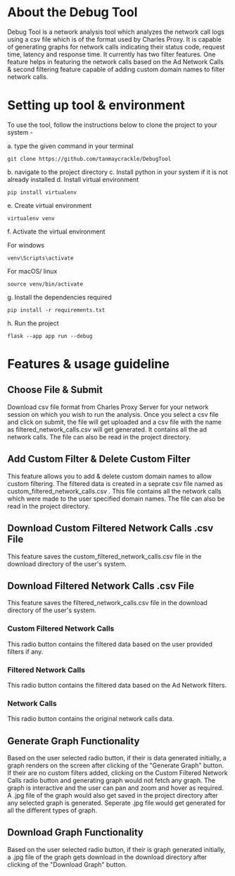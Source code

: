 # About the Debug Tool

Debug Tool is a network analysis tool which analyzes the network call logs using a csv file which is of the format used by Charles Proxy. 
It is capable of generating graphs for network calls indicating their status code, request time, latency and response time. It currently has two filter features. One feature helps in 
featuring the network calls based on the Ad Network Calls & second filtering feature capable of adding custom domain names to filter network calls. 

# Setting up tool & environment

To use the tool, follow the instructions below to clone the project to your system - 

a. type the given command in your terminal                                  
```
git clone https://github.com/tanmaycrackle/DebugTool
```
b. navigate to the project directory
c. Install python in your system if it is not already installed
d. Install virtual environment                                              
```
pip install virtualenv
```
e. Create virtual environment                                               
```
virtualenv venv
```
f. Activate the virtual environment

For windows 
```
venv\Scripts\activate
```
For macOS/ linux 
```
source venv/bin/activate
```
g. Install the dependencies required                                        
```
pip install -r requirements.txt
```
h. Run the project                                                          
```
flask --app app run --debug
```

# Features & usage guideline

## Choose File & Submit

Download csv file format from Charles Proxy Server for your network session on which you wish to run the analysis. Once you select a csv file and click on submit, the file will get
uploaded and a csv file with the name as filtered_network_calls.csv will get generated. It contains all the ad network calls. The file can also be read in the project directory.

## Add Custom Filter & Delete Custom Filter

This feature allows you to add & delete custom domain names to allow custom filtering. The filtered data is created in a seprate csv file named as custom_filtered_network_calls.csv . This file contains all the network calls which were made to the user specified domain names. The file can also be read in the project directory.

## Download Custom Filtered Network Calls .csv File

This feature saves the custom_filtered_network_calls.csv file in the download directory of the user's system.

## Download Filtered Network Calls .csv File

This feature saves the filtered_network_calls.csv file in the download directory of the user's system.

### Custom Filtered Network Calls

This radio button contains the filtered data based on the user provided filters if any.

### Filtered Network Calls

This radio button contains the filtered data based on the Ad Network filters.

### Network Calls

This radio button contains the original network calls data.


## Generate Graph Functionality

Based on the user selected radio button, if their is data generated initially, a graph renders on the screen after clicking of the "Generate Graph" button. 
If their are no custom filters added, clicking on the Custom Filtered Network Calls radio button and generating graph would not fetch any graph. The graph is interactive and the user
can pan and zoom and hover as required. A .jpg file of the graph would also get saved in the project directory after any selected graph is generated. Seperate .jpg file would get 
generated for all the different types of graph. 

## Download Graph Functionality

Based on the user selected radio button, if their is graph generated initially, a .jpg file of the graph gets download in the download directory after clicking of the "Download Graph" button.
